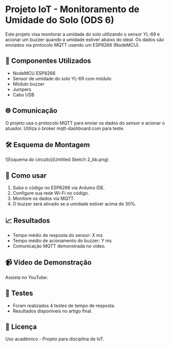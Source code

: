 # Projeto IoT - Monitoramento de Umidade do Solo (ODS 6)

Este projeto visa monitorar a umidade do solo utilizando o sensor YL-69 e acionar um buzzer quando a umidade estiver abaixo do ideal. Os dados são enviados via protocolo MQTT usando um ESP8266 (NodeMCU).

## 🚀 Componentes Utilizados
- NodeMCU ESP8266
- Sensor de umidade do solo YL-69 com módulo
- Módulo buzzer
- Jumpers
- Cabo USB

## 🌐 Comunicação
O projeto usa o protocolo MQTT para enviar os dados do sensor e acionar o atuador. Utiliza o broker mqtt-dashboard.com para teste.

## 🛠️ Esquema de Montagem
![Esquema do circuito](Untitled Sketch 2_bb.png)

## 📂 Como usar
1. Suba o código no ESP8266 via Arduino IDE.
2. Configure sua rede Wi-Fi no código.
3. Monitore os dados via MQTT.
4. O buzzer será ativado se a umidade estiver acima de 30%.

## 📈 Resultados
- Tempo médio de resposta do sensor: X ms
- Tempo médio de acionamento do buzzer: Y ms
- Comunicação MQTT demonstrada no vídeo.

## 📹 Vídeo de Demonstração
Assista no YouTube: 

## 🧪 Testes
- Foram realizados 4 testes de tempo de resposta.
- Resultados disponíveis no artigo final.

## 🔗 Licença
Uso acadêmico - Projeto para disciplina de IoT.
